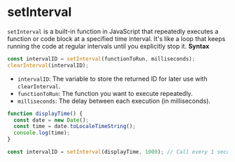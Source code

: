 # setInterval

`setInterval` is a built-in function in JavaScript that repeatedly executes a function or code block at a specified time interval. It's like a loop that keeps running the code at regular intervals until you explicitly stop it.
**Syntax**

```js
const intervalID = setInterval(functionToRun, milliseconds);
clearInterval(intervalID);
```

- `intervalID`: The variable to store the returned ID for later use with `clearInterval`.
- `functionToRun`: The function you want to execute repeatedly.
- `milliseconds`: The delay between each execution (in milliseconds).

```js
function displayTime() {
  const date = new Date();
  const time = date.toLocaleTimeString();
  console.log(time);
}

const intervalID = setInterval(displayTime, 1000); // Call every 1 second
```
